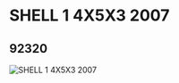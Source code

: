 # SHELL 1 4X5X3 2007
## 92320
![SHELL 1 4X5X3 2007](https://lc-www-live-s.legocdn.com/media/bricks/5/2/4593946.jpg)